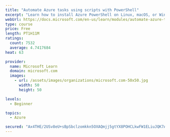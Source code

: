 ```yaml
---
title: "Automate Azure tasks using scripts with PowerShell"
excerpt: "Learn how to install Azure PowerShell on Linux, macOS, or Windows and then connect to Azure and manage your resources."
webUrl: https://docs.microsoft.com/en-us/learn/modules/automate-azure-tasks-with-powershell/
type: course
price: Free
length: PT1H11M
ratings:
  count: 7532
  average: 4.7417684
heat: 63

provider:
  name: Microsoft Learn
  domain: microsoft.com
  images:
    - url: /assets/images/organizations/microsoft.com-50x50.jpg
      width: 50
      height: 50

levels:
  - Beginner

topics:
  - Azure

secured: "Ax4THE/2USv8eU+sBpSbclzomkkn5OXAQmjj5gtYX8POHCLkwFW1ELiuJQK7AJerf4L43Ql7MjaSHGoMqprQLf/JkkNzKtMXwP+a40eOUqjyE+FXYRPuy3uuiyMc9doPwm1Wh7UdSO7EfoCq3P/kyPiF1lxGndah/nJ4jfRzI2FOMkiXjSwiUNJd4OfnYQkjt6s13j2WN7fwBLJt/IeCMdWrFHlmEH1n57bmDa90XNyqp3sWnY0nyPQKrlgHd1ZaArN79d8GFhOaIq0EKB/RFX4qUYclxz97duSr9Tvj/IMwabTW7h7JERyrDXbxXhsAL6H3A/YMsDTLhP1/Src0GSdIYHht34EUDGuPUmEDvgQXrVjl2pwUbK+YRyXk/Z6nXTVgQx9Eycj290y94WurQet7df2yj9XParjtLmhbdIY=;LSuTnzgDHd7Xt63FC6YYfQ=="
---
```


